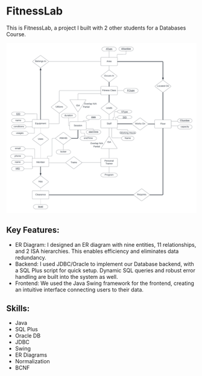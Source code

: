 # FitnessLab

This is FitnessLab, a project I built with 2 other students for a Databases Course.

![](ER_Diagram.png)

## Key Features:

- ER Diagram: I designed an ER diagram with nine entities, 11 relationships, and 2 ISA hierarchies. This enables efficiency and eliminates data redundancy.
- Backend: I used JDBC/Oracle to implement our Database backend, with a SQL Plus script for quick setup. Dynamic SQL queries and robust error handling are built into the system as well.
- Frontend: We used the Java Swing framework for the frontend, creating an intuitive interface connecting users to their data.

## Skills:
- Java
- SQL Plus
- Oracle DB
- JDBC
- Swing
- ER Diagrams
- Normalization
- BCNF
